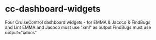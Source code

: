 cc-dashboard-widgets
====================

Four CruiseControl dashboard widgets - for EMMA &amp; Jacoco &amp; FindBugs and Lint
EMMA and Jacoco must use "xml" as output 
FindBugs must use output="xdocs"
